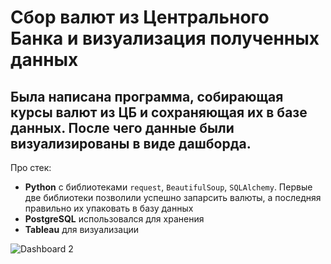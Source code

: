 # Сбор валют из Центрального Банка и визуализация полученных данных

## Была написана программа, собирающая курсы валют из ЦБ и сохраняющая их в базе данных. После чего данные были визуализированы в виде дашборда.

Про стек:  
- **Python** с библиотеками `request`, `BeautifulSoup`, `SQLAlchemy`. 
Первые две библиотеки позволили успешно запарсить валюты, а последняя правильно их упаковать в базу данных
- **PostgreSQL** использовался для хранения 
- **Tableau** для визуализации 

![Dashboard 2](https://github.com/user-attachments/assets/ffd792c5-47f5-4635-a6cd-991313570c80)
